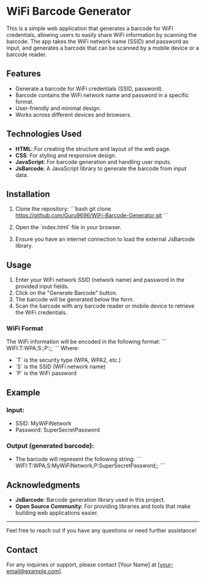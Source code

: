 # WiFi Barcode Generator

This is a simple web application that generates a barcode for WiFi credentials, allowing users to easily share WiFi information by scanning the barcode. The app takes the WiFi network name (SSID) and password as input, and generates a barcode that can be scanned by a mobile device or a barcode reader.

## Features

- Generate a barcode for WiFi credentials (SSID, password).
- Barcode contains the WiFi network name and password in a specific format.
- User-friendly and minimal design.
- Works across different devices and browsers.

## Technologies Used

- **HTML**: For creating the structure and layout of the web page.
- **CSS**: For styling and responsive design.
- **JavaScript**: For barcode generation and handling user inputs.
- **JsBarcode**: A JavaScript library to generate the barcode from input data.

## Installation

1. Clone the repository:
   \`\`\`bash
   git clone https://github.com/Guru9696/WiFi-Barcode-Generator.git
   \`\`\`

2. Open the \`index.html\` file in your browser.

3. Ensure you have an internet connection to load the external JsBarcode library.

## Usage

1. Enter your WiFi network SSID (network name) and password in the provided input fields.
2. Click on the "Generate Barcode" button.
3. The barcode will be generated below the form.
4. Scan the barcode with any barcode reader or mobile device to retrieve the WiFi credentials.

### WiFi Format
The WiFi information will be encoded in the following format:
\`\`\`
WIFI:T:WPA;S:<SSID>;P:<PASSWORD>;;
\`\`\`
Where:
- \`T\` is the security type (WPA, WPA2, etc.)
- \`S\` is the SSID (WiFi network name)
- \`P\` is the WiFi password

## Example

### Input:
- SSID: MyWiFiNetwork
- Password: SuperSecretPassword

### Output (generated barcode):
- The barcode will represent the following string:
  \`\`\`
  WIFI:T:WPA;S:MyWiFiNetwork;P:SuperSecretPassword;;
  \`\`\`



## Acknowledgments

- **JsBarcode**: Barcode generation library used in this project.
- **Open Source Community**: For providing libraries and tools that make building web applications easier.

---

Feel free to reach out if you have any questions or need further assistance!

## Contact
For any inquiries or support, please contact [Your Name] at [your-email@example.com].


